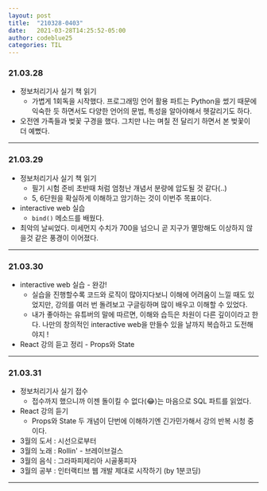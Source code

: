 ```yaml
---
layout: post
title:  "210328-0403"
date:   2021-03-28T14:25:52-05:00
author: codeblue25
categories: TIL
---
```


<h3>21.03.28</h3>

* 정보처리기사 실기 책 읽기
  * 가볍게 1회독을 시작했다. 프로그래밍 언어 활용 파트는 Python을 썼기 때문에 익숙한 듯 하면서도 다양한 언어의 문법, 특성을 알아야해서 헷갈리기도 하다.
* 오전엔 가족들과 벚꽃 구경을 했다. 그치만 나는 며칠 전 달리기 하면서 본 벚꽃이 더 예뻤다.

---

<h3>21.03.29</h3>

* 정보처리기사 실기 책 읽기
  * 필기 시험 준비 초반때 처럼 엄청난 개념서 분량에 압도될 것 같다(..)
  * 5, 6단원을 확실하게 이해하고 암기하는 것이 이번주 목표이다.
* interactive web 실습
  * `bind()` 메소드를 배웠다.
* 최악의 날씨었다. 미세먼지 수치가 700을 넘으니 곧 지구가 멸망해도 이상하지 않을것 같은 풍경이 이어졌다.

---

<h3>21.03.30</h3>

* interactive web 실습 - 완강!
  * 실습을 진행할수록 코드와 로직이 많아지다보니 이해에 어려움이 느낄 때도 있었지만, 강의를 여러 번 돌려보고 구글링하며 많이 배우고 이해할 수 있었다.
  * 내가 좋아하는 유튜버의 말에 따르면, 이해와 습득은 차원이 다른 깊이이라고 한다. 나만의 창의적인 interactive web을 만들수 있을 날까지 복습하고 도전해야지 !
* React 강의 듣고 정리 - Props와 State

---

<h3>21.03.31</h3>

* 정보처리기사 실기 접수
  * 접수까지 했으니까 이젠 돌이킬 수 없다(😂)는 마음으로 SQL 파트를 읽었다. 
* React 강의 듣기
  * Props와 State 두 개념이 단번에 이해하기엔 긴가민가해서 강의 반복 시청 중이다.
* 3월의 도서 : 시선으로부터
* 3월의 노래 : Rollin' - 브레이브걸스
* 3월의 음식 : 그라파피제리아 시골풍피자
* 3월의 공부 : 인터랙티브 웹 개발 제대로 시작하기 (by 1분코딩)

---
